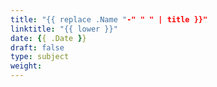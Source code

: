 ```yaml
---
title: "{{ replace .Name "-" " " | title }}"
linktitle: "{{ lower }}"
date: {{ .Date }}
draft: false
type: subject
weight: 
---
```


